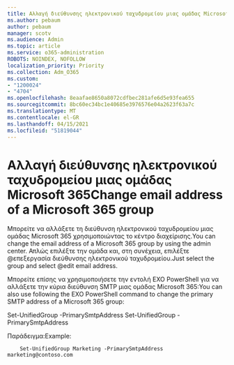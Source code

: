 ```yaml
---
title: Αλλαγή διεύθυνσης ηλεκτρονικού ταχυδρομείου μιας ομάδας Microsoft 365
ms.author: pebaum
author: pebaum
manager: scotv
ms.audience: Admin
ms.topic: article
ms.service: o365-administration
ROBOTS: NOINDEX, NOFOLLOW
localization_priority: Priority
ms.collection: Adm_O365
ms.custom:
- "1200024"
- "4704"
ms.openlocfilehash: 8eaafae8650a8072cdfbec281afe6d5e93fea655
ms.sourcegitcommit: 8bc60ec34bc1e40685e3976576e04a2623f63a7c
ms.translationtype: MT
ms.contentlocale: el-GR
ms.lasthandoff: 04/15/2021
ms.locfileid: "51819044"
---
```

# <a name="change-email-address-of-a-microsoft-365-group"></a><span data-ttu-id="0679b-102">Αλλαγή διεύθυνσης ηλεκτρονικού ταχυδρομείου μιας ομάδας Microsoft 365</span><span class="sxs-lookup"><span data-stu-id="0679b-102">Change email address of a Microsoft 365 group</span></span>

<span data-ttu-id="0679b-103">Μπορείτε να αλλάξετε τη διεύθυνση ηλεκτρονικού ταχυδρομείου μιας ομάδας Microsoft 365 χρησιμοποιώντας το κέντρο διαχείρισης.</span><span class="sxs-lookup"><span data-stu-id="0679b-103">You can change the email address of a Microsoft 365 group by using the admin center.</span></span> <span data-ttu-id="0679b-104">Απλώς επιλέξτε την ομάδα και, στη συνέχεια, επιλέξτε @επεξεργασία διεύθυνσης ηλεκτρονικού ταχυδρομείου.</span><span class="sxs-lookup"><span data-stu-id="0679b-104">Just select the group and select @edit email address.</span></span>

<span data-ttu-id="0679b-105">Μπορείτε επίσης να χρησιμοποιήσετε την εντολή EXO PowerShell για να αλλάξετε την κύρια διεύθυνση SMTP μιας ομάδας Microsoft 365:</span><span class="sxs-lookup"><span data-stu-id="0679b-105">You can also use following the EXO PowerShell command to change the primary SMTP address of a Microsoft 365 group:</span></span>

<span data-ttu-id="0679b-106">Set-UnifiedGroup <Group Name> -PrimarySmtpAddress <new SMTP Address></span><span class="sxs-lookup"><span data-stu-id="0679b-106">Set-UnifiedGroup <Group Name> -PrimarySmtpAddress <new SMTP Address></span></span>

<span data-ttu-id="0679b-107">Παράδειγμα:</span><span class="sxs-lookup"><span data-stu-id="0679b-107">Example:</span></span>

```
    Set-UnifiedGroup Marketing -PrimarySmtpAddress marketing@contoso.com
```
